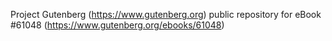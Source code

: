 Project Gutenberg (https://www.gutenberg.org) public repository for eBook #61048 (https://www.gutenberg.org/ebooks/61048)
